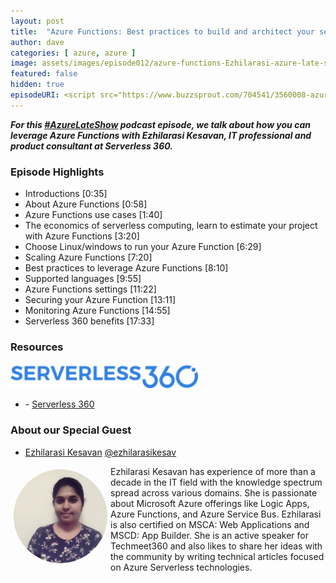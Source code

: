 ```yaml
---
layout: post
title:  "Azure Functions: Best practices to build and architect your serverless solutions"
author: dave
categories: [ azure, azure ]
image: assets/images/episode012/azure-functions-Ezhilarasi-azure-late-show-podcast.jpg
featured: false
hidden: true
episodeURI: <script src="https://www.buzzsprout.com/704541/3560008-azure-late-show-podcast-episode-012-azure-functions-best-practices-to-build-and-architect-your-serverless-solutions.js?container_id=buzzsprout-player-3560008&player=small" type="text/javascript" charset="utf-8"></script>
---
```


<p>
<div id="buzzsprout-player-3560008"></div>
<script src="https://www.buzzsprout.com/704541/3560008-azure-late-show-podcast-episode-012-azure-functions-best-practices-to-build-and-architect-your-serverless-solutions.js?container_id=buzzsprout-player-3560008&player=small" type="text/javascript" charset="utf-8"></script>
</p>
<p style="font-style: oblique;font-weight: bolder;">
For this <a href="https://twitter.com/search?q=%23AzureLateShow&src=typeahead_click" target="_blank">#AzureLateShow</a> podcast episode, we talk about how you can leverage Azure Functions with Ezhilarasi Kesavan, IT professional and product consultant at Serverless 360.</p>

<h3>Episode Highlights</h3>

 + Introductions [0:35]
 + About Azure Functions [0:58]
 + Azure Functions use cases [1:40]
 + The economics of serverless computing, learn to estimate your project with Azure Functions [3:20]
 + Choose Linux/windows to run your Azure Function [6:29]
 + Scaling Azure Functions [7:20]
 + Best practices to leverage Azure Functions [8:10]
 + Supported languages [9:55]
 + Azure Functions settings [11:22]
 + Securing your Azure Function [13:11]
 + Monitoring Azure Functions [14:55]
 + Serverless 360 benefits [17:33]

<h3>Resources</h3>
 
 <img src="../assets/images/episode010/serverless360.jpg" alt="Serverless360" style="width:300px;">

 + <i class="fas fa-globe"></i> - <a href=" https://www.serverless360.com/" target="_blank">Serverless 360</a>



<h3> About our Special Guest</h3>

+ <a href="https://www.linkedin.com/in/ezhilarasi-kesavan-a0902a109/" target="_blank">Ezhilarasi Kesavan</a> 
<i class="fab fa-twitter"></i><a href="https://twitter.com/ezhilarasikesav" target="_blank"> @ezhilarasikesav</a>


<img src="../assets/images/episode010/ezhilarasi.jpg" alt="Ezhilarasi" style="width:150px;border-radius: 50%;clear:both;float:left;padding: 5px;">

<p>Ezhilarasi Kesavan has experience of more than a decade in the IT field with the knowledge spectrum spread across various domains. She is passionate about Microsoft Azure offerings like Logic Apps, Azure Functions, and Azure Service Bus. Ezhilarasi is also certified on MSCA: Web Applications and MSCD: App Builder. She is an active speaker for Techmeet360 and also likes to share her ideas with the community by writing technical articles focused on Azure Serverless technologies. 
</p>